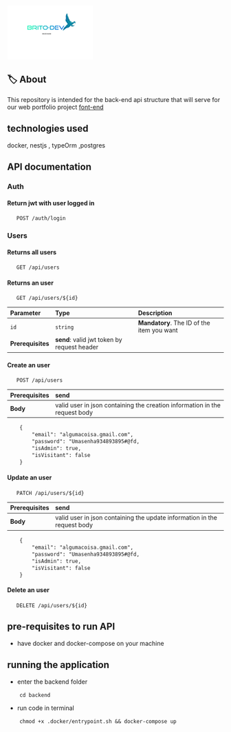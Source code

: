 ![Logo](https://github.com/yt-modesto/back_portifolio/blob/main/documents/imgs/logo.png)

## :label: About

This repository is intended for the back-end api structure that will serve for our web portfolio project [font-end](https://github.com/yt-modesto/front_portifolio)

## technologies used

docker, nestjs , typeOrm ,postgres

## API documentation

### Auth

#### Return jwt with user logged in

```http
   POST /auth/login
```

### Users

#### Returns all users

```http
   GET /api/users
```

#### Returns an user

```http
   GET /api/users/${id}
```

| Parameter         | Type                                        | Description                                |
| :---------------- | :------------------------------------------ | :----------------------------------------- |
| `id`              | `string`                                    | **Mandatory**. The ID of the item you want |
| **Prerequisites** | **send**: valid jwt token by request header |

#### Create an user

```http
   POST /api/users
```

| Prerequisites | **send**                                                                   |
| :------------ | :------------------------------------------------------------------------- |
| **Body**      | valid user in json containing the creation information in the request body |

```
    {
        "email": "algumacoisa.gmail.com",
        "password": "Umasenha934893895#@fd,
        "isAdmin": true,
        "isVisitant": false
    }
```

#### Update an user

```http
   PATCH /api/users/${id}
```

| Prerequisites | **send**                                                                   |
| :------------ | :------------------------------------------------------------------------- |
| **Body**      | valid user in json containing the update information in the request body |

```
    {
        "email": "algumacoisa.gmail.com",
        "password": "Umasenha934893895#@fd,
        "isAdmin": true,
        "isVisitant": false
    }
```
#### Delete an user

```http
   DELETE /api/users/${id}
```

## pre-requisites to run API

- have docker and docker-compose on your machine

## running the application

- enter the backend folder

```
    cd backend
```

- run code in terminal

```
    chmod +x .docker/entrypoint.sh && docker-compose up
```
